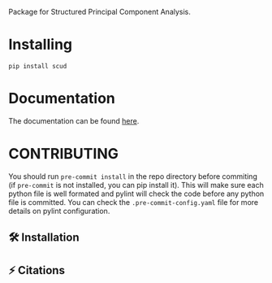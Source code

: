 Package for Structured Principal Component Analysis.

# Installing
```
pip install scud
```

# Documentation
The documentation can be found [here](https://scudd-bbatardiere-23a95a6bd5720b66bd736860e2832d806d81c0db1a9b5.pages.mia.inra.fr/).


# CONTRIBUTING
You should run
```pre-commit install```
in the repo directory before commiting (if ```pre-commit``` is not installed,
you can pip install it). This will make sure each python file is well
formated and pylint will check the code before any python file is committed. You can check the ```.pre-commit-config.yaml``` file for more details on pylint configuration.


## 🛠 Installation


## ⚡️ Citations

